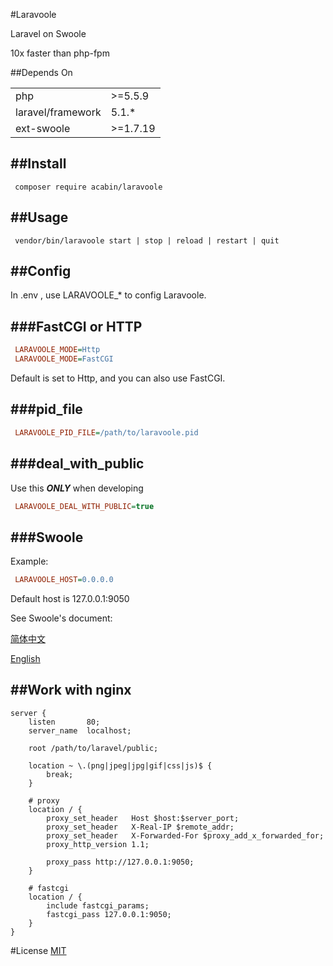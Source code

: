 #Laravoole

Laravel on Swoole

10x faster than php-fpm

##Depends On

<table>
	<tr>
		<td>php</td><td>>=5.5.9</td>
	</tr>
	<tr>
		<td>laravel/framework</td><td>5.1.*</td>
	</tr>
	<tr>
		<td>ext-swoole</td><td>>=1.7.19</td>
	</tr>
</table>


##Install
---------

```shell
 composer require acabin/laravoole
```

##Usage
-------

```shell
 vendor/bin/laravoole start | stop | reload | restart | quit
```

##Config
--------

In .env , use LARAVOOLE_* to config Laravoole.

###FastCGI or HTTP
------------------

```INI
 LARAVOOLE_MODE=Http
 LARAVOOLE_MODE=FastCGI
```

Default is set to Http, and you can also use FastCGI.


###pid_file
-----------

```INI
 LARAVOOLE_PID_FILE=/path/to/laravoole.pid
```

###deal\_with\_public
---------------------

Use this ***ONLY*** when developing

```INI
 LARAVOOLE_DEAL_WITH_PUBLIC=true
```

###Swoole
---------

Example:

```INI
 LARAVOOLE_HOST=0.0.0.0
```

Default host is 127.0.0.1:9050

See Swoole's document:

[简体中文](http://wiki.swoole.com/wiki/page/274.html)

[English](https://cdn.rawgit.com/tchiotludo/swoole-ide-helper/dd73ce0dd949870daebbf3e8fee64361858422a1/docs/classes/swoole_server.html#method_set)

##Work with nginx
-----------------

```Nginx
server {
	listen       80;
	server_name  localhost;

	root /path/to/laravel/public;

	location ~ \.(png|jpeg|jpg|gif|css|js)$ {
		break;
	}

	# proxy
	location / {
		proxy_set_header   Host $host:$server_port;
		proxy_set_header   X-Real-IP $remote_addr;
		proxy_set_header   X-Forwarded-For $proxy_add_x_forwarded_for;
		proxy_http_version 1.1;

		proxy_pass http://127.0.0.1:9050;
	}

	# fastcgi
	location / {
		include fastcgi_params;
		fastcgi_pass 127.0.0.1:9050;
	}
}
```

#License
[MIT](LICENSE)
